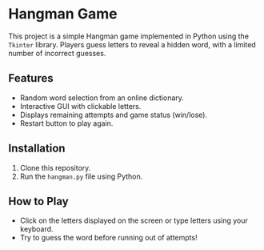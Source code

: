 # Hangman Game

This project is a simple Hangman game implemented in Python using the `Tkinter` library. Players guess letters to reveal a hidden word, with a limited number of incorrect guesses.

## Features
- Random word selection from an online dictionary.
- Interactive GUI with clickable letters.
- Displays remaining attempts and game status (win/lose).
- Restart button to play again.

## Installation
1. Clone this repository.
2. Run the `hangman.py` file using Python.

## How to Play
- Click on the letters displayed on the screen or type letters using your keyboard.
- Try to guess the word before running out of attempts!

